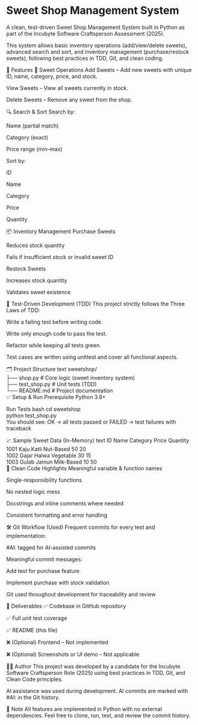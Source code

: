 # Sweet Shop Management System

A clean, test-driven Sweet Shop Management System built in Python as part of the Incubyte Software Craftsperson Assessment (2025).

This system allows basic inventory operations (add/view/delete sweets), advanced search and sort, and inventory management (purchase/restock sweets), following best practices in TDD, Git, and clean coding.

🔧 Features
🍬 Sweet Operations
Add Sweets – Add new sweets with unique ID, name, category, price, and stock.

View Sweets – View all sweets currently in stock.

Delete Sweets – Remove any sweet from the shop.

🔍 Search & Sort
Search by:

Name (partial match)

Category (exact)

Price range (min–max)

Sort by:

ID

Name

Category

Price

Quantity

📦 Inventory Management
Purchase Sweets

Reduces stock quantity

Fails if insufficient stock or invalid sweet ID

Restock Sweets

Increases stock quantity

Validates sweet existence

🧪 Test-Driven Development (TDD)
This project strictly follows the Three Laws of TDD:

Write a failing test before writing code.

Write only enough code to pass the test.

Refactor while keeping all tests green.

Test cases are written using unittest and cover all functional aspects.

🗂️ Project Structure
text
sweetshop/  
├── shop.py         # Core logic (sweet inventory system)  
├── test_shop.py    # Unit tests (TDD)  
└── README.md       # Project documentation  
✅ Setup & Run
Prerequisite
Python 3.8+

Run Tests
bash
cd sweetshop  
python test_shop.py  
You should see:
OK → all tests passed
or
FAILED → test failures with traceback

📈 Sample Sweet Data (In-Memory)
text
ID      Name          Category      Price   Quantity  
1001    Kaju Katli    Nut-Based     50      20  
1002    Gajar Halwa   Vegetable     30      15  
1003    Gulab Jamun   Milk-Based    10      50  
🧠 Clean Code Highlights
Meaningful variable & function names

Single-responsibility functions

No nested logic mess

Docstrings and inline comments where needed

Consistent formatting and error handling

🛠 Git Workflow (Used)
Frequent commits for every test and implementation:

#AI: tagged for AI-assisted commits

Meaningful commit messages:

Add test for purchase feature

Implement purchase with stock validation

Git used throughout development for traceability and review

🔗 Deliverables
✅ Codebase in GitHub repository

✅ Full unit test coverage

✅ README (this file)

❌ (Optional) Frontend – Not implemented

❌ (Optional) Screenshots or UI demo – Not applicable

👨‍💻 Author
This project was developed by a candidate for the Incubyte Software Craftsperson Role (2025) using best practices in TDD, Git, and Clean Code principles.

AI assistance was used during development. AI commits are marked with #AI: in the Git history.

📌 Note
All features are implemented in Python with no external dependencies.
Feel free to clone, run, test, and review the commit history.